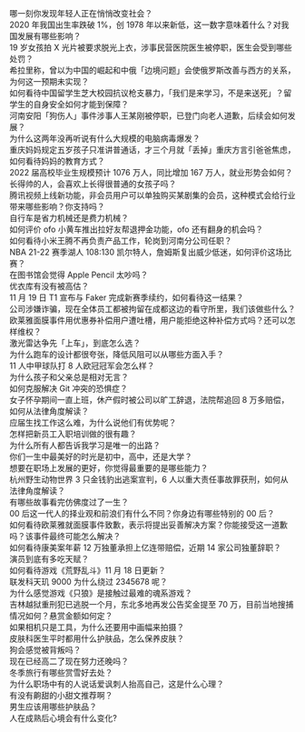 哪一刻你发现年轻人正在悄悄改变社会？  
2020 年我国出生率跌破 1%，创 1978 年以来新低，这一数字意味着什么？对我国发展有哪些影响？  
19 岁女孩拍 X 光片被要求脱光上衣，涉事民营医院医生被停职，医生会受到哪些处罚？  
希拉里称，曾以为中国的崛起和中俄「边境问题」会使俄罗斯改善与西方的关系，为何这一预期未实现？  
如何看待中国留学生芝大校园抗议枪支暴力，「我们是来学习，不是来送死」？留学生的自身安全如何才能到保障？  
河南安阳「狗伤人」事件涉事人王某刚被停职，已登门向老人道歉，后续会如何发展？  
为什么这两年没再听说有什么大规模的电脑病毒爆发？  
重庆妈妈规定五岁孩子只准讲普通话，才三个月就「丢掉」重庆方言引爸爸焦虑，如何看待妈妈的教育方式？  
2022 届高校毕业生规模预计 1076 万人，同比增加 167 万人，就业形势会如何？  
长得帅的人，会喜欢上长得很普通的女孩子吗？  
腾讯视频上线新功能，非会员用户可以单独购买某剧集的会员，这种模式会给行业带来哪些影响？你支持吗？  
自行车是省力机械还是费力机械？  
如何评价 ofo 小黄车推出拉好友帮退押金功能，ofo 还有翻身的机会吗？  
如何看待小米王腾不再负责产品工作，轮岗到河南分公司任职？  
NBA 21-22 赛季湖人 108:130 凯尔特人，詹姆斯复出威少低迷，如何评价这场比赛？  
在图书馆会觉得 Apple Pencil 太吵吗？  
优衣库有没有被高估？  
11 月 19 日 T1 宣布与 Faker 完成新赛季续约，如何看待这一结果？  
公司涉嫌诈骗，现在全体员工都被拘留在成都这边的看守所里，我们该做些什么？  
欧莱雅面膜事件用优惠券补偿用户遭吐槽，用户能拒绝这种补偿方式吗？还可以怎样维权？  
激光雷达争先「上车」，到底怎么选？  
为什么跑车的设计都很夸张，降低风阻可以从哪些方面入手？  
11 人中甲球队打 8 人欧冠冠军会怎么样？  
为什么孩子和父亲总是相对无言？  
如何克服解决 Git 冲突的恐惧症？  
女子怀孕期间一直上班，休产假时被公司以旷工辞退，法院帮追回 8 万多赔偿，如何从法律角度解读？  
应届生找工作这么难，为什么说他们有优势呢？  
怎样把新员工入职培训做的很有趣？  
为什么所有人都告诉我学习是唯一的出路？  
你们一生中最美好的时光是初中，高中，还是大学？  
想要在职场上发展的更好，你觉得最重要的是哪些能力？  
杭州野生动物世界 3 只金钱豹出逃案宣判，6 人以重大责任事故罪获刑，如何从法律角度解读？  
有哪些故事看完仿佛度过了一生？  
00 后这一代人的择业观和前浪们有什么不同？你身边有哪些特别的 00 后？  
如何看待欧莱雅就面膜事件致歉，表示将提出妥善解决方案？你能接受这一道歉吗？该事件最终可能怎么解决？  
如何看待康美案年薪 12 万独董承担上亿连带赔偿，近期 14 家公司独董辞职？  
演员到底有多吃天赋？  
如何看待游戏《荒野乱斗》11 月 18 日更新？  
联发科天玑 9000 为什么绕过 2345678 呢？  
为什么感觉游戏《只狼》是接触过最难的魂系游戏？  
吉林越狱重刑犯已逃脱一个月，东北多地再发公告奖金提至 70 万，目前当地搜捕情况如何？悬赏金额如何定？  
如果相机只是工具，为什么还要用中画幅来拍摄？  
皮肤科医生平时都用什么护肤品，怎么保养皮肤？  
狗会感觉被背叛吗？  
现在已经高二了现在努力还晚吗？  
冬季旅行有哪些赏雪好去处？  
为什么职场中有的人说话爱讽刺人抬高自己，这是什么心理？  
有没有齁甜的小甜文推荐啊？  
男生应该用哪些护肤品？  
人在成熟后心境会有什么变化?  
